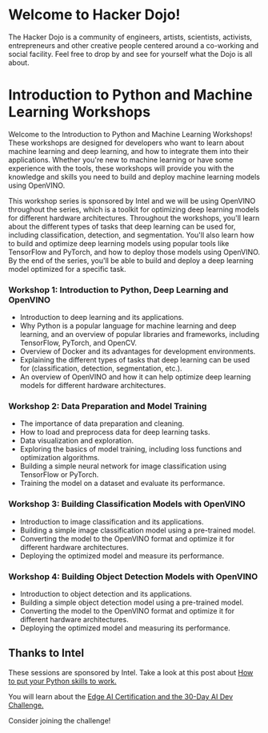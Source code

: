 # Welcome to Hacker Dojo!
The Hacker Dojo is a community of engineers, artists, scientists, activists, entrepreneurs and other creative people centered around a co-working and social facility. Feel free to drop by and see for yourself what the Dojo is all about.

# Introduction to Python and Machine Learning Workshops

Welcome to the Introduction to Python and Machine Learning Workshops! These workshops are designed for developers who want to learn about machine learning and deep learning, and how to integrate them into their applications. Whether you're new to machine learning or have some experience with the tools, these workshops will provide you with the knowledge and skills you need to build and deploy machine learning models using OpenVINO.

This workshop series is sponsored by Intel and we will be using OpenVINO throughout the series, which is a toolkit for optimizing deep learning models for different hardware architectures. Throughout the workshops, you'll learn about the different types of tasks that deep learning can be used for, including classification, detection, and segmentation. You'll also learn how to build and optimize deep learning models using popular tools like TensorFlow and PyTorch, and how to deploy those models using OpenVINO. By the end of the series, you'll be able to build and deploy a deep learning model optimized for a specific task.



### Workshop 1: Introduction to Python, Deep Learning and OpenVINO

- Introduction to deep learning and its applications.
- Why Python is a popular language for machine learning and deep learning, and an overview of popular libraries and frameworks, including TensorFlow, PyTorch, and OpenCV.
- Overview of Docker and its advantages for development environments.
- Explaining the different types of tasks that deep learning can be used for (classification, detection, segmentation, etc.).
- An overview of OpenVINO and how it can help optimize deep learning models for different hardware architectures.

### Workshop 2: Data Preparation and Model Training

- The importance of data preparation and cleaning.
- How to load and preprocess data for deep learning tasks.
- Data visualization and exploration.
- Exploring the basics of model training, including loss functions and optimization algorithms.
- Building a simple neural network for image classification using TensorFlow or PyTorch.
- Training the model on a dataset and evaluate its performance.

### Workshop 3: Building Classification Models with OpenVINO

- Introduction to image classification and its applications.
- Building a simple image classification model using a pre-trained model.
- Converting the model to the OpenVINO format and optimize it for different hardware architectures.
- Deploying the optimized model and measure its performance.

### Workshop 4: Building Object Detection Models with OpenVINO

- Introduction to object detection and its applications.
- Building a simple object detection model using a pre-trained model.
- Converting the model to the OpenVINO format and optimize it for different hardware architectures.
- Deploying the optimized model and measuring its performance.



## Thanks to Intel

These sessions are sponsored by Intel. Take a look at this post about [How to put your Python skills to work.](https://medium.com/intel-tech/how-to-put-your-python-skills-to-work-in-ai-3c581b916a41)

You will learn about the [Edge AI Certification and the 30-Day AI Dev Challenge.](https://devchallenge.intel.com/na_30_start?utm_campaign=python_campaign_q322&utm_source=Medium&utm_medium=Blog&utm_content=python_blog&utm_term=5_reasons_header)

Consider joining the challenge!

